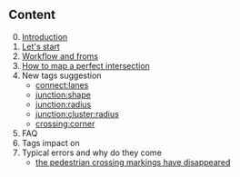 ## Content

0. [Introduction](./intro.md)
1. [Let's start](./getting-started.md)
2. [Workflow and froms](./workflow.and.forms.md)
3. [How to map a perfect intersection](./perfect.junction.md)
4. New tags suggestion
    - [connect:lanes](./way.tags.connect:lanes.md)
    - [junction:shape](./node.tags.junction:shape.md)
    - [junction:radius](./node.tags.junction:radius.md)
    - [junction:cluster:radius](./node-tags-junction-cluster-radius.md)
    - [crossing:corner](./node.tags.crossing:corner.md) 
5. FAQ
6. Tags impact on
7. Typical errors and why do they come
    - [the pedestrian crossing markings have disappeared](./examples/crossing-error.md)

